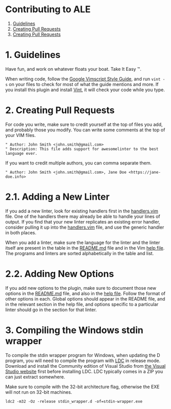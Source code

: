 # Contributing to ALE

1. [Guidelines](#guidelines)
2. [Creating Pull Requests](#pull-requests)
3. [Creating Pull Requests](#compiling)

<a name="guidelines"></a>

# 1. Guidelines

Have fun, and work on whatever floats your boat. Take It Easy :tm:.

When writing code, follow the [Google Vimscript Style Guide](https://google.github.io/styleguide/vimscriptguide.xml), and
run `vint -s` on your files to check for most of what the guide mentions and more. If you install this plugin and install
[Vint](https://github.com/Kuniwak/vint), it will check your code while you type.


<a name="pull-requests"></a>

# 2. Creating Pull Requests

For code you write, make sure to credit yourself at the top of files you add, and probably those you modify. You can write
some comments at the top of your VIM files.

```vim
" Author: John Smith <john.smith@gmail.com>
" Description: This file adds support for awesomelinter to the best language ever.
```

If you want to credit multiple authors, you can comma separate them.

```vim
" Author: John Smith <john.smith@gmail.com>, Jane Doe <https://jane-doe.info>
```

# 2.1. Adding a New Linter

If you add a new linter, look for existing handlers first in the [handlers.vim](plugin/ale/handlers.vim) file. One of the handlers
there may already be able to handle your lines of output. If you find that your new linter replicates an existing error handler,
consider pulling it up into the [handlers.vim](plugin/ale/handlers.vim) file, and use the generic handler in both places.

When you add a linter, make sure the language for the linter and the linter itself are present in the table in the
[README.md](README.md) file and in the Vim [help file](doc/ale.txt). The programs and linters are sorted alphabetically in the
table and list.

# 2.2. Adding New Options

If you add new options to the plugin, make sure to document those new options in the [README.md](README.md) file, and also
in the [help file](doc/ale.txt). Follow the format of other options in each. Global options should appear in the README
file, and in the relevant section in the help file, and options specific to a particular linter should go in the section
for that linter.

<a name="compiling"></a>

# 3. Compiling the Windows stdin wrapper

To compile the stdin wrapper program for Windows, when updating the D program, you will need to compile the program with
[LDC](https://github.com/ldc-developers/ldc) in release mode. Download and install the Community edition of Visual Studio
from [the Visual Studio website](https://www.visualstudio.com/downloads/) first before installing LDC. LDC typically comes in
a ZIP you can just extract somewhere.

Make sure to compile with the 32-bit architecture flag, otherwise the EXE will not run on 32-bit machines.

```
ldc2 -m32 -Oz -release stdin_wrapper.d -of=stdin-wrapper.exe
```
